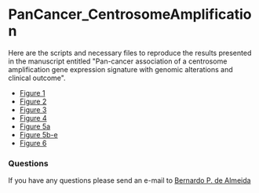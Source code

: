 # PanCancer_CentrosomeAmplification
Here are the scripts and necessary files to reproduce the results presented in the manuscript entitled "Pan-cancer association of a centrosome amplification gene expression signature with genomic alterations and clinical outcome".

- [Figure 1](Calculate_CA20_scores)
- [Figure 2](Breast_cancer)
- [Figure 3](Genomic_instability)
- [Figure 4](Mutations)
- [Figure 5a](Calculate_CA20_scores)
- [Figure 5b-e](Tumour_microennvironment)
- [Figure 6](Compounds)

### Questions
If you have any questions please send an e-mail to [Bernardo P. de Almeida](mailto:bernardo.almeida94@gmail.com)